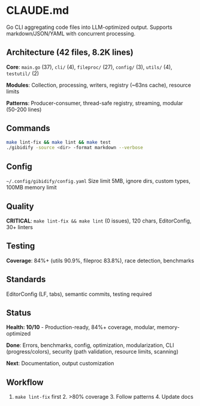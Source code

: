 # CLAUDE.md

Go CLI aggregating code files into LLM-optimized output. Supports markdown/JSON/YAML with concurrent processing.

## Architecture (42 files, 8.2K lines)

**Core**: `main.go` (37), `cli/` (4), `fileproc/` (27), `config/` (3), `utils/` (4), `testutil/` (2)

**Modules**: Collection, processing, writers, registry (~63ns cache), resource limits

**Patterns**: Producer-consumer, thread-safe registry, streaming, modular (50-200 lines)

## Commands

```bash
make lint-fix && make lint && make test
./gibidify -source <dir> -format markdown --verbose
```

## Config

`~/.config/gibidify/config.yaml`
Size limit 5MB, ignore dirs, custom types, 100MB memory limit

## Quality

**CRITICAL**: `make lint-fix && make lint` (0 issues), 120 chars, EditorConfig, 30+ linters

## Testing

**Coverage**: 84%+ (utils 90.9%, fileproc 83.8%), race detection, benchmarks

## Standards

EditorConfig (LF, tabs), semantic commits, testing required

## Status

**Health: 10/10** - Production-ready, 84%+ coverage, modular, memory-optimized

**Done**: Errors, benchmarks, config, optimization, modularization, CLI (progress/colors), security (path validation, resource limits, scanning)

**Next**: Documentation, output customization

## Workflow

1. `make lint-fix` first 2. >80% coverage 3. Follow patterns 4. Update docs

